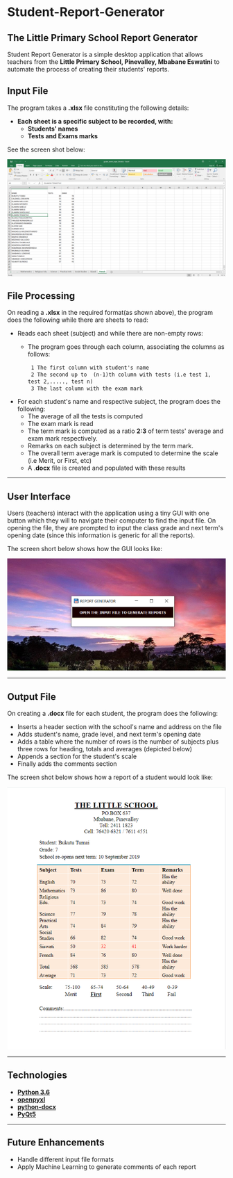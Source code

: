 # Student-Report-Generator

## The Little Primary School Report Generator

Student Report Generator is a simple desktop application that allows teachers from the __Little Primary School, Pinevalley, Mbabane Eswatini__ to automate the process of creating their students' reports.

## Input File

The program takes a __.xlsx__ file constituting the following details:
 * __Each sheet is a specific subject to be recorded, with:__
    * __Students' names__
    * __Tests and Exams marks__

See the screen shot below:

![](report_generator/output_images/input_file.png)

## File Processing

On reading a __.xlsx__ in the required format(as shown above), the program does the following while there are sheets to read:
   * Reads each sheet (subject) and while there are non-empty rows:
      * The program goes through each column, associating the columns as follows:
      
             1 The first column with student's name
             2 The second up to  (n-1)th column with tests (i.e test 1, test 2,....., test n)
             3 The last column with the exam mark
             
   * For each student's name and respective subject, the program does the following:
      * The average of all the tests is computed
      * The exam mark is read
      * The term mark is computed as a ratio __2:3__ of term tests' average and exam mark respectively.
      * Remarks on each subject is determined by the term mark.
      * The overall term average mark is computed to determine the scale (i.e Merit, or First, etc)
      * A .__docx__ file is created and populated with these results
---      
## User Interface

Users (teachers) interact with the application using a tiny GUI with one button which they will to navigate their computer to find the input file. On opening the file, they are prompted to input the class grade and next term's opening date (since this information is generic for all the reports).

The screen short below shows how the GUI looks like:

![](report_generator/output_images/ui_2.png)

---
## Output File

On creating a __.docx__ file for each student, the program does the following:
   * Inserts a header section with the school's name and address on the file
   * Adds student's name, grade level, and next term's opening date
   * Adds a table where the number of rows is the number of subjects plus three rows for heading, totals and averages (depicted below)
   * Appends a section for the student's scale
   * Finally adds the comments section

The screen shot below shows how a report of a student would look like:

![](report_generator/output_images/report.png)

---
## Technologies

   * [__Python 3.6__](https://www.python.org/downloads/release/python-360/ "Python 3.6")
   * [__openpyxl__](https://openpyxl.readthedocs.io/en/stable/ "openpyxl")
   * [__python-docx__](https://python-docx.readthedocs.io/en/latest/ "python-docx")
   * [__PyQt5__](https://doc.qt.io/qtforpython/ "PyQt5")
  
  
---
## Future Enhancements
   * Handle different input file formats
   * Apply Machine Learning to generate comments of each report
